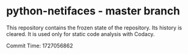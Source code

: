 # python-netifaces - master branch

This repository contains the frozen state of the repository.
Its history is cleared. It is used only for static code
analysis with Codacy.

Commit Time: 1727056862